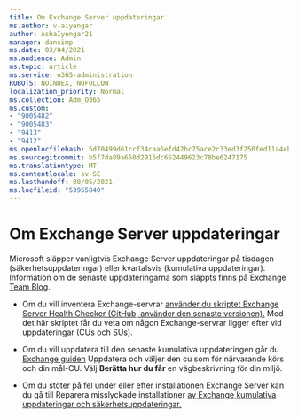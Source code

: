 ```yaml
---
title: Om Exchange Server uppdateringar
ms.author: v-aiyengar
author: AshaIyengar21
manager: dansimp
ms.date: 03/04/2021
ms.audience: Admin
ms.topic: article
ms.service: o365-administration
ROBOTS: NOINDEX, NOFOLLOW
localization_priority: Normal
ms.collection: Adm_O365
ms.custom:
- "9005482"
- "9005483"
- "9413"
- "9412"
ms.openlocfilehash: 5d70499d61ccf34caa6efd42bc75ace2c33ed3f250fed11a4eba0ae040caa9bf
ms.sourcegitcommit: b5f7da89a650d2915dc652449623c78be6247175
ms.translationtype: MT
ms.contentlocale: sv-SE
ms.lasthandoff: 08/05/2021
ms.locfileid: "53955840"
---
```

# <a name="about-exchange-server-updates"></a>Om Exchange Server uppdateringar

Microsoft släpper vanligtvis Exchange Server uppdateringar på tisdagen (säkerhetsuppdateringar) eller kvartalsvis (kumulativa uppdateringar). Information om de senaste uppdateringarna som släppts finns på Exchange [Team Blog](https://aka.ms/ehlo).

- Om du vill inventera Exchange-servrar [använder du skriptet Exchange Server Health Checker (GitHub, använder den senaste versionen).](https://aka.ms/ExchangeHealthChecker) Med det här skriptet får du veta om någon Exchange-servrar ligger efter vid uppdateringar (CUs och SUs).

- Om du vill uppdatera till den senaste kumulativa uppdateringen går du [Exchange guiden](https://aka.ms/ExchangeUpdateWizard) Uppdatera och väljer den cu som för närvarande körs och din mål-CU. Välj **Berätta hur du får** en vägbeskrivning för din miljö.

- Om du stöter på fel under eller efter installationen Exchange Server kan du gå till Reparera misslyckade installationer [av Exchange kumulativa uppdateringar och säkerhetsuppdateringar.](https://docs.microsoft.com/exchange/troubleshoot/client-connectivity/exchange-security-update-issues)
